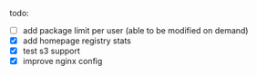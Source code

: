 todo:

- [ ] add package limit per user (able to be modified on demand)
- [x] add homepage registry stats
- [x] test s3 support
- [x] improve nginx config
